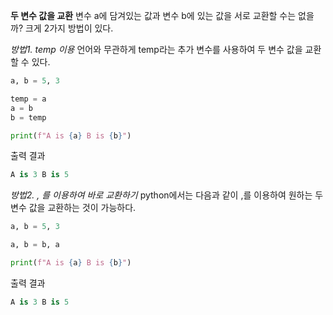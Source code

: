 **두 변수 값을 교환**
변수 a에 담겨있는 값과 변수 b에 있는 값을 서로 교환할 수는 없을까?
크게 2가지 방법이 있다.

*방법1. temp 이용*
언어와 무관하게 temp라는 추가 변수를 사용하여 두 변수 값을 교환 할 수 있다.
```python
a, b = 5, 3

temp = a
a = b
b = temp

print(f"A is {a} B is {b}")
```
출력 결과
```python
A is 3 B is 5
```
*방법2. , 를 이용하여 바로 교환하기*
python에서는 다음과 같이 ,를 이용하여 원하는 두 변수 값을 교환하는 것이 가능하다.
```python
a, b = 5, 3

a, b = b, a

print(f"A is {a} B is {b}")
```
출력 결과
```python
A is 3 B is 5
```
